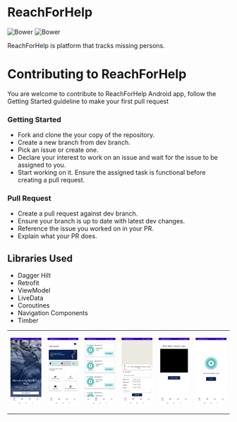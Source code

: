 # ReachForHelp
![Bower](https://img.shields.io/badge/-Kotlin-7f7.svg?style=for-the-badge)
![Bower](https://img.shields.io/badge/-Android-7f7.svg?style=for-the-badge)

ReachForHelp is platform that tracks missing persons.

# Contributing to ReachForHelp
You are welcome to contribute to ReachForHelp Android app, follow the Getting Started guideline to make your first pull request

### Getting Started
* Fork and clone the your copy of the repository.
* Create a new branch from dev branch.
* Pick an issue or create one.
* Declare your interest to work on an issue and wait for the issue to be assigned to you.
* Start working on it. Ensure the assigned task is functional before creating a pull request.

### Pull Request
* Create a pull request against dev branch.
* Ensure your branch is up to date with latest dev changes.
* Reference the issue you worked on in your PR.
* Explain what your PR does.

## Libraries Used
* Dagger Hilt
* Retrofit
* ViewModel
* LiveData
* Coroutines
* Navigation Components
* Timber

<table>
  <tr>
 <td>

![Slide](https://github.com/ksinnovationhub/teamsdn/blob/main/screenshots/Screenshot_20220412_125836.png)
 </td>

<td>

 ![Slide](https://github.com/ksinnovationhub/teamsdn/blob/main/screenshots/Screenshot_20220412_132959.png)
 </td>

<td>

 ![Slide](https://github.com/ksinnovationhub/teamsdn/blob/main/screenshots/Screenshot_20220412_133021.png)
</td>

<td>

 ![Slide](https://github.com/ksinnovationhub/teamsdn/blob/main/screenshots/Screenshot_20220412_133145.png)
</td>

<td>

 ![Slide](https://github.com/ksinnovationhub/teamsdn/blob/main/screenshots/Screenshot_20220412_133322.png)
</td>
<td>

 ![Slide](https://github.com/ksinnovationhub/teamsdn/blob/main/screenshots/Screenshot_20220412_133408.png)

</td>
   </tr>
  </table>